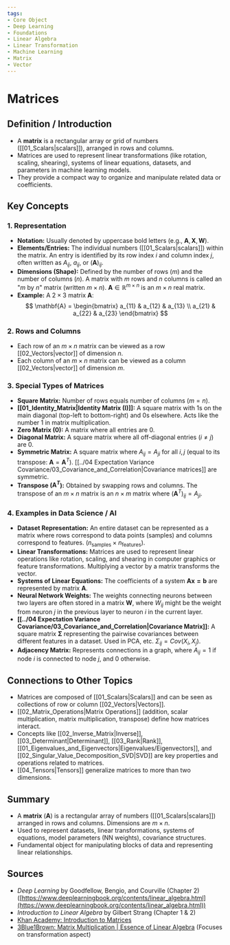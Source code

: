 ```yaml
---
tags:
- Core Object
- Deep Learning
- Foundations
- Linear Algebra
- Linear Transformation
- Machine Learning
- Matrix
- Vector
---
```


# Matrices

## Definition / Introduction
*   A **matrix** is a rectangular array or grid of numbers ([[01_Scalars|scalars]]), arranged in rows and columns.
*   Matrices are used to represent linear transformations (like rotation, scaling, shearing), systems of linear equations, datasets, and parameters in machine learning models.
*   They provide a compact way to organize and manipulate related data or coefficients.

## Key Concepts

### 1. Representation
*   **Notation:** Usually denoted by uppercase bold letters (e.g., $\mathbf{A}, \mathbf{X}, \mathbf{W}$).
*   **Elements/Entries:** The individual numbers ([[01_Scalars|scalars]]) within the matrix. An entry is identified by its row index $i$ and column index $j$, often written as $A_{ij}$, $a_{ij}$, or $(\mathbf{A})_{ij}$.
*   **Dimensions (Shape):** Defined by the number of rows ($m$) and the number of columns ($n$). A matrix with $m$ rows and $n$ columns is called an "$m$ by $n$" matrix (written $m \times n$). $\mathbf{A} \in \mathbb{R}^{m \times n}$ is an $m \times n$ real matrix.
*   **Example:** A $2 \times 3$ matrix $\mathbf{A}$:
    $$ \mathbf{A} = \begin{bmatrix} a_{11} & a_{12} & a_{13} \\ a_{21} & a_{22} & a_{23} \end{bmatrix} $$

### 2. Rows and Columns
*   Each row of an $m \times n$ matrix can be viewed as a row [[02_Vectors|vector]] of dimension $n$.
*   Each column of an $m \times n$ matrix can be viewed as a column [[02_Vectors|vector]] of dimension $m$.

### 3. Special Types of Matrices
*   **Square Matrix:** Number of rows equals number of columns ($m = n$).
*   **[[01_Identity_Matrix|Identity Matrix ($\mathbf{I}$)]]:** A square matrix with 1s on the main diagonal (top-left to bottom-right) and 0s elsewhere. Acts like the number 1 in matrix multiplication.
*   **Zero Matrix ($\mathbf{0}$):** A matrix where all entries are 0.
*   **Diagonal Matrix:** A square matrix where all off-diagonal entries ($i \neq j$) are 0.
*   **Symmetric Matrix:** A square matrix where $A_{ij} = A_{ji}$ for all $i, j$ (equal to its transpose: $\mathbf{A} = \mathbf{A}^T$). [[../04 Expectation Variance Covariance/03_Covariance_and_Correlation|Covariance matrices]] are symmetric.
*   **Transpose ($\mathbf{A}^T$):** Obtained by swapping rows and columns. The transpose of an $m \times n$ matrix is an $n \times m$ matrix where $(\mathbf{A}^T)_{ij} = A_{ji}$.

### 4. Examples in Data Science / AI
*   **Dataset Representation:** An entire dataset can be represented as a matrix where rows correspond to data points (samples) and columns correspond to features. ($n_{\text{samples}} \times n_{\text{features}}$).
*   **Linear Transformations:** Matrices are used to represent linear operations like rotation, scaling, and shearing in computer graphics or feature transformations. Multiplying a vector by a matrix transforms the vector.
*   **Systems of Linear Equations:** The coefficients of a system $\mathbf{Ax = b}$ are represented by matrix $\mathbf{A}$.
*   **Neural Network Weights:** The weights connecting neurons between two layers are often stored in a matrix $\mathbf{W}$, where $W_{ij}$ might be the weight from neuron $j$ in the previous layer to neuron $i$ in the current layer.
*   **[[../04 Expectation Variance Covariance/03_Covariance_and_Correlation|Covariance Matrix]]:** A square matrix $\mathbf{\Sigma}$ representing the pairwise covariances between different features in a dataset. Used in PCA, etc. $\Sigma_{ij} = Cov(X_i, X_j)$.
*   **Adjacency Matrix:** Represents connections in a graph, where $A_{ij} = 1$ if node $i$ is connected to node $j$, and 0 otherwise.

## Connections to Other Topics
*   Matrices are composed of [[01_Scalars|Scalars]] and can be seen as collections of row or column [[02_Vectors|Vectors]].
*   [[02_Matrix_Operations|Matrix Operations]] (addition, scalar multiplication, matrix multiplication, transpose) define how matrices interact.
*   Concepts like [[02_Inverse_Matrix|Inverse]], [[03_Determinant|Determinant]], [[03_Rank|Rank]], [[01_Eigenvalues_and_Eigenvectors|Eigenvalues/Eigenvectors]], and [[02_Singular_Value_Decomposition_SVD|SVD]] are key properties and operations related to matrices.
*   [[04_Tensors|Tensors]] generalize matrices to more than two dimensions.

## Summary
*   A **matrix** ($\mathbf{A}$) is a rectangular array of numbers ([[01_Scalars|scalars]]) arranged in rows and columns. Dimensions are $m \times n$.
*   Used to represent datasets, linear transformations, systems of equations, model parameters (NN weights), covariance structures.
*   Fundamental object for manipulating blocks of data and representing linear relationships.

## Sources
*   *Deep Learning* by Goodfellow, Bengio, and Courville (Chapter 2) ([https://www.deeplearningbook.org/contents/linear_algebra.html](https://www.deeplearningbook.org/contents/linear_algebra.html))
*   *Introduction to Linear Algebra* by Gilbert Strang (Chapter 1 & 2)
*   [Khan Academy: Introduction to Matrices](https://www.khanacademy.org/math/precalculus/x9e81a4f98389efdf:matrices/x9e81a4f98389efdf:mat-intro/v/introduction-to-the-matrix)
*   [3Blue1Brown: Matrix Multiplication | Essence of Linear Algebra](https://www.youtube.com/watch?v=XkY2DOUCWMU) (Focuses on transformation aspect)